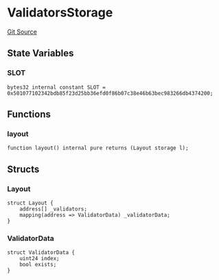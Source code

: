 # ValidatorsStorage
[Git Source](https://github.com/0xStation/0xrails/blob/7b2d3363f0d5023623fd16114b60a38cf52ce246/src/validator/ValidatorsStorage.sol)


## State Variables
### SLOT

```solidity
bytes32 internal constant SLOT = 0x501077102342bdb85f23d25bb36efd0f86b07c38e46b63bec983266db4374200;
```


## Functions
### layout


```solidity
function layout() internal pure returns (Layout storage l);
```

## Structs
### Layout

```solidity
struct Layout {
    address[] _validators;
    mapping(address => ValidatorData) _validatorData;
}
```

### ValidatorData

```solidity
struct ValidatorData {
    uint24 index;
    bool exists;
}
```

